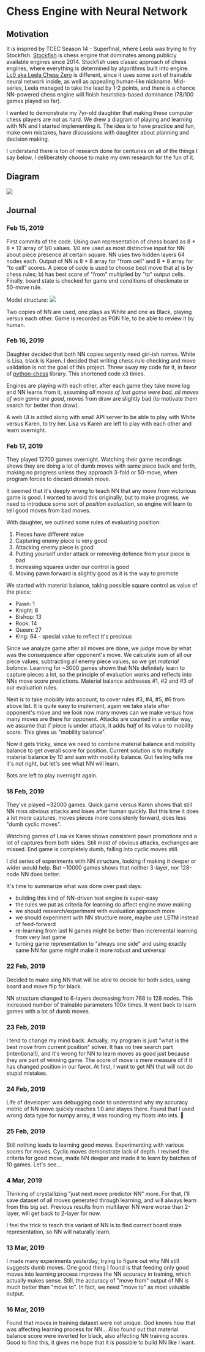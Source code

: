 
# Chess Engine with Neural Network

## Motivation

It is inspired by TCEC Season 14 - Superfinal, where Leela was trying to fry Stockfish. [Stockfish](https://stockfishchess.org/) is chess engine that dominates among publicly available engines since 2014. Stockfish uses classic approach of chess engines, where everything is determined by algorithms built into engine. [Lc0 aka Leela Chess Zero](http://lczero.org/) is different, since it uses some sort of trainable neural network inside, as well as appealing human-like nickname. Mid-series, Leela managed to take the lead by 1-2 points, and there is a chance NN-powered chess engine will finish heuristics-based dominance (78/100 games played so far).

I wanted to demonstrate my 7yr-old daughter that making these computer chess players are not as hard. We drew a diagram of playing and learning with NN and I started implementing it. The idea is to have practice and fun, make own mistakes, have discussions with daughter about planning and decision making. 

I understand there is ton of research done for centuries on all of the things I say below, I deliberately choose to make my own research for the fun of it.

## Diagram
![](diagram.png)

## Journal

### Feb 15, 2019
First commits of the code.
Using own representation of chess board as 8 * 8 * 12 array of 1/0 values. 1/0 are used as most distinctive input for NN about piece presence at certain square. NN uses two hidden layers 64 nodes each. Output of NN is 8 * 8 array for "from cell" and 8 * 8 array for "to cell" scores. A piece of code is used to choose best move that a) is by chess rules; b) has best score of "from" multiplied by "to" output cells. Finally, board state is checked for game end conditions of checkmate or 50-move rule.

Model structure:
![](model.png)

Two copies of NN are used, one plays as White and one as Black, playing versus each other. Game is recorded as PGN file, to be able to review it by human.

### Feb 16, 2019
Daughter decided that both NN copies urgently need girl-ish names. White is Lisa, black is Karen.
I decided that writing chess rule checking and move validation is not the goal of this project. Threw away my code for it, in favor of [python-chess](https://python-chess.readthedocs.io/en/latest/) library. This shortened code x3 times.

Engines are playing with each other, after each game they take move log and NN learns from it, assuming *all moves of lost game were bad, all moves of won game are good*, moves from draw are slightly bad (to motivate them search for better than draw).

A web UI is added along with small API server to be able to play with White versus Karen, to try her. Lisa vs Karen are left to play with each other and learn overnight.

### Feb 17, 2019
They played 12700 games overnight. Watching their game recordings shows they are doing a lot of dumb moves with same piece back and forth, making no progress unless they approach 3-fold or 50-move, when program forces to discard drawish move.

It seemed that it's deeply wrong to teach NN that any move from victorious game is good. I wanted to avoid this originally, but to make progress, we need to introduce some sort of *position evaluation*, so engine will learn to tell good moves from bad moves.

With daughter, we outlined some rules of evaluating position:
1. Pieces have different value
2. Capturing enemy piece is very good
3. Attacking enemy piece is good
4. Putting yourself under attack or removing defence from your piece is bad
5. Increasing squares under our control is good
6. Moving pawn forward is slightly good as it is the way to promote

We started with material balance, taking possible square control as value of the piece: 
 - Pawn: 1
 - Knight: 8
 - Bishop: 13
 - Rook: 14
 - Queen: 27
 - King: 64 - special value to reflect it's precious

Since we analyze game after all moves are done, we judge move by what was the consequence after opponent's move. We calculate sum of all our piece values, subtracting all enemy piece values, so we get *material balance*. Learning for ~3000 games shown that NNs definitely learn to capture pieces a lot, so the principle of evaluation works and reflects into NNs move score predictions. Material balance addresses #1, #2 and #3 of our evaluation rules.

Next is to take *mobility* into account, to cover rules #3, #4, #5, #6 from above list. It is quite easy to implement, again we take state after opponent's move and we look now many moves can we make versus how many moves are there for opponent. Attacks are counted in a similar way, we assume that if piece is under attack, it adds *half* of its value to mobility score. This gives us "mobility balance".

Now it gets tricky, since we need to combine material balance and mobility balance to get overall score for position. Current solution is to multiply material balance by 10 and sum with mobility balance. Gut feeling tells me it's not right, but let's see what NN will learn.

Bots are left to play overnight again.

### 18 Feb, 2019

They've played ~32000 games. Quick game versus Karen shows that still NN miss obvious attacks and loses after human quickly. But this time it does a lot more captures, moves pieces more consistenly forward, does less "dumb cyclic moves".

Watching games of Lisa vs Karen shows consistent pawn promotions and a lot of captures from both sides. Still most of obvious attacks, exchanges are missed. End game is completely dumb, falling into cyclic moves still.

I did series of experiments with NN structure, looking if making it deeper or wider would help. But ~10000 games shows that neither 3-layer, nor 128-node NN does better. 

It's time to summarize what was done over past days:
  - building this kind of NN-driven test engine is super-easy
  - the rules we put as criteria for learning do affect engine move making
  - we should research/experiment with evaluation approach more
  - we should experiment with NN structure more, maybe use LSTM instead of feed-forward
  - re-learning from last N games might be better than incremental learning from very last game
  - turning game representation to "always one side" and using exactly same NN for game might make it more robust and universal

### 22 Feb, 2019

Decided to make sing NN that will be able to decide for both sides, using board and move flip for black.

NN structure changed to 6-layers decreasing from 768 to 128 nodes. This increased number of trainable parameters 100x times. It went back to learn games with a lot of dumb moves.

### 23 Feb, 2019

I tend to change my mind back. Actually, my program is just "what is the best move from current position" solver. It has no tree search part (intentional!), and it's wrong for NN to learn moves as good just because they are part of winning game. The score of move is mere measure of if it has changed position in our favor. At first, I want to get NN that will not do stupid mistakes.

### 24 Feb, 2019

Life of developer: was debugging code to understand why my accuracy metric of NN move quickly reaches 1.0 and stayes there. Found that I used wrong data type for numpy array, it was rounding my floats into ints. :facepalm:

### 25 Feb, 2019

Still nothing leads to learning good moves. Experimenting with various scores for moves. Cyclic moves demonstrate lack of depth. I revised the criteria for good move, made NN deeper and made it to learn by batches of 10 games. Let's see...

### 4 Mar, 2019

 Thinking of crystallizing "just next move predictor NN" more. For that, I'll save dataset of all moves generated through learning, and will always learn from this big set. Previous results from multilayer NN were worse than 2-layer, will get back to 2-layer for now.
 
 I feel the trick to teach this variant of NN is to find correct board state representation, so NN will naturally learn.

### 13 Mar, 2019

I made many experiments yesterday, trying to figure out why NN still suggests dumb moves. One good thing I found is that feeding only good moves into learning process improves the NN accuracy in training, which actually makes sense. Still, the accuracy of "move from" output of NN is much better than "move to". In fact, we need "move to" as most valuable output.

### 16 Mar, 2019

Found that moves in training dataset were not unique. God knows how that was affecting learning process for NN... Also found out that material balance score were inverted for black, also affecting NN training scores. Good to find this, it gives me hope that it is possible to build NN like I want.